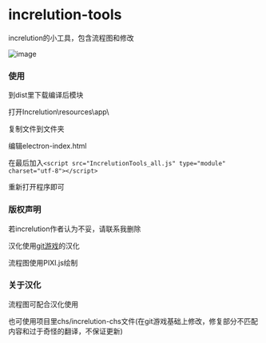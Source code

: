 # increlution-tools

increlution的小工具，包含流程图和修改

![image](https://user-images.githubusercontent.com/108338093/211773445-a4ddbb9f-5b7f-439a-8ce5-b67ee1ba69ba.png)

### 使用

到dist里下载编译后模块

打开Increlution\resources\app\

复制文件到文件夹

编辑electron-index.html

在最后加入`<script src="IncrelutionTools_all.js" type="module" charset="utf-8"></script>`

重新打开程序即可

### 版权声明

若increlution作者认为不妥，请联系我删除

汉化使用[git游戏](http://www.gityx.com/)的汉化

流程图使用PIXI.js绘制

### 关于汉化

流程图可配合汉化使用

也可使用项目里chs/increlution-chs文件(在git游戏基础上修改，修复部分不匹配内容和过于奇怪的翻译，不保证更新)
